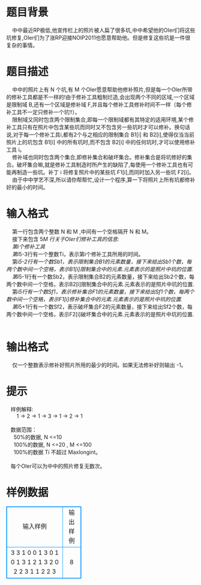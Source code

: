 # 

 
 # 题目背景 
&nbsp;&nbsp;&nbsp;&nbsp;中中最近RP极低,他宣传栏上的照片被人扁了很多坑,中中希望他的OIer们将这些坑修复,OIer们为了涨RP迎接NOIP2011也愿意帮助他。但是修复这些坑是一件很复杂的事情。<BR> 

 
 # 题目描述 
&nbsp;&nbsp;&nbsp;&nbsp;中中的照片上有&nbsp;N&nbsp;个坑,有&nbsp;M&nbsp;个OIer愿意帮助他修补照片,但是每一个OIer所带的修补工具都是不一样的!由于修补工具粗制烂造,会出现两个不同的区域,一个区域是限制域&nbsp;B,还有一个区域是修补域&nbsp;F,并且每个修补工具修补时间不一样（每个修补工具不一定只修补一个坑!!）。&nbsp;<BR>&nbsp;&nbsp;&nbsp;&nbsp;限制域又同时包含两个限制集合,即每一个限制域都有其特定的适用环境,某个修补工具只有在照片中包含某些坑而同时又不包含另一些坑时才可以修补。换句话说,对于每一个修补工具i,都有2个与之相应的限制集合&nbsp;B1[i]&nbsp;和&nbsp;B2[i],使得仅当当前照片上的坑包含&nbsp;B1[i]&nbsp;中的所有坑时,而不包含&nbsp;B2[i]&nbsp;中的任何坑时,才可以使用修补工具&nbsp;i。<BR>&nbsp;&nbsp;&nbsp;&nbsp;修补域也同时包含两个集合,即修补集合和破坏集合。修补集合是将坑修好的集合。破坏集合嘛,就是修补工具制造时所产生的缺陷了,每使用一个修补工具也有可能再制造一些坑。补丁&nbsp;i&nbsp;将修复照片中的某些坑&nbsp;F1[i],而同时加入另一些坑&nbsp;F2[i]。<BR>&nbsp;&nbsp;&nbsp;&nbsp;由于中中学艺不深,所以请你帮帮忙,设计一个程序,算一下将照片上所有坑都修补好的最小的时间。<BR> 

 
 # 输入格式 
&nbsp;&nbsp;&nbsp;&nbsp;第一行包含两个整数&nbsp;N&nbsp;和&nbsp;M&nbsp;,中间有一个空格隔开&nbsp;N&nbsp;和&nbsp;M。<BR>&nbsp;&nbsp;&nbsp;&nbsp;接下来包含&nbsp;5*M&nbsp;行关于OIer们修补工具的信息:<BR>&nbsp;&nbsp;&nbsp;&nbsp;第i个修补工具<BR>&nbsp;&nbsp;&nbsp;&nbsp;第i*5-3行有一个整数Ti，表示第i个修补工具所用的时间。<BR>&nbsp;&nbsp;&nbsp;&nbsp;第i*5-2行有一个数Sb1，表示限制集合B1的元素数量，接下来给出Sb1个数，每两个数中间一个空格，表示B1[i]限制集合中的元素.元素表示的是照片中坑的位置.<BR>&nbsp;&nbsp;&nbsp;&nbsp;第i*5-1行有一个数Sb2，表示限制集合B2的元素数量，接下来给出Sb2个数，每两个数中间一个空格，表示B2[i]限制集合中的元素.元素表示的是照片中坑的位置.<BR>&nbsp;&nbsp;&nbsp;&nbsp;第i*5行有一个数Sf1，表示修补集合F1的元素数量，接下来给出Sf1个数，每两个数中间一个空格，表示F1[i]修补集合中的元素.元素表示的是照片中坑的位置.<BR>&nbsp;&nbsp;&nbsp;&nbsp;第i*5+1行有一个数Sf2，表示破坏集合F2的元素数量，接下来给出Sf2个数，每两个数中间一个空格，表示F2[i]破坏集合中的元素.元素表示的是照片中坑的位置.<BR><BR> 

 
 # 输出格式 
&nbsp;&nbsp;&nbsp;&nbsp;仅一个整数表示修补好照片所用的最少的时间。如果无法修补好则输出&nbsp;-1。<BR> 

 
 # 提示 
&nbsp;&nbsp;&nbsp;样例解释:<BR>&nbsp;&nbsp;&nbsp;&nbsp;&nbsp;&nbsp;&nbsp;1&nbsp;-&gt;&nbsp;2&nbsp;-&gt;&nbsp;1&nbsp;-&gt;&nbsp;3&nbsp;-&gt;&nbsp;1&nbsp;-&gt;&nbsp;2&nbsp;-&gt;&nbsp;1<BR><BR>&nbsp;&nbsp;&nbsp;数据范围：<BR>&nbsp;&nbsp;&nbsp;&nbsp;&nbsp;50%的数据,&nbsp;N&nbsp;&lt;=10<BR>&nbsp;&nbsp;&nbsp;&nbsp;&nbsp;100%的数据,&nbsp;N&nbsp;&lt;=20&nbsp;,&nbsp;M&nbsp;&lt;=100<BR>&nbsp;&nbsp;&nbsp;&nbsp;&nbsp;100%的数据&nbsp;Ti&nbsp;不超过&nbsp;Maxlongint。<BR><BR>&nbsp;&nbsp;&nbsp;每个OIer可以为中中的照片修复无数次。<BR> 
# 样例数据
<style>
        table,table tr th, table tr td { border:1px solid #0094ff; }
        table { width: 200px; min-height: 25px; line-height: 25px; text-align: center; border-collapse: collapse;}   
    </style>
<table>
	<tr>
		<td>输入样例</td>
		<td>输出样例</td>
	</tr>
<tr><td>3 3
1
0
0
1 3
0
1
0
1 3
1 2
1 3
2
0
2 2 3
1 1
2 2 3
</td><td>8
</td></tr></table>
